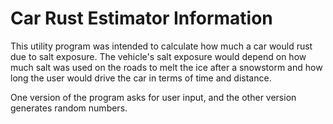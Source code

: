 # Car Rust Estimator Information

This utility program was intended to calculate how much a car would rust due to salt exposure. The vehicle's salt exposure would depend on how much salt was used on the roads to melt the ice after a snowstorm and how long the user would drive the car in terms of time and distance.

One version of the program asks for user input, and the other version generates random numbers.
